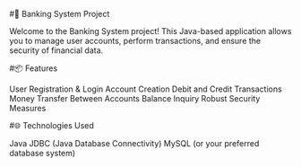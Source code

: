 #🏦 Banking System Project

Welcome to the Banking System project! This Java-based application allows you to manage user accounts, perform transactions, and ensure the security of financial data.

#📦 Features

User Registration & Login
Account Creation
Debit and Credit Transactions
Money Transfer Between Accounts
Balance Inquiry
Robust Security Measures

#🌐 Technologies Used

Java
JDBC (Java Database Connectivity)
MySQL (or your preferred database system)
